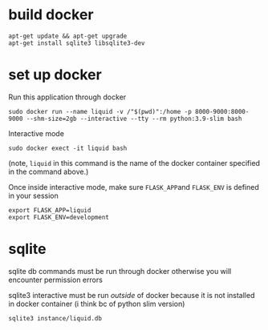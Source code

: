 # build docker
```
apt-get update && apt-get upgrade
apt-get install sqlite3 libsqlite3-dev
```

# set up docker
Run this application through docker

```
sudo docker run --name liquid -v /"$(pwd)":/home -p 8000-9000:8000-9000 --shm-size=2gb --interactive --tty --rm python:3.9-slim bash
```

Interactive mode
```
sudo docker exect -it liquid bash
```
(note, `liquid` in this command is the name of the docker container specified
in the command above.)

Once inside interactive mode, make sure `FLASK_APP`and `FLASK_ENV` is defined in your session
```
export FLASK_APP=liquid
export FLASK_ENV=development
```

# sqlite
sqlite db commands must be run through docker otherwise you will encounter permission errors

sqlite3 interactive must be run *outside* of docker because it is not installed
in docker container (i think bc of python slim version)

```
sqlite3 instance/liquid.db
```
